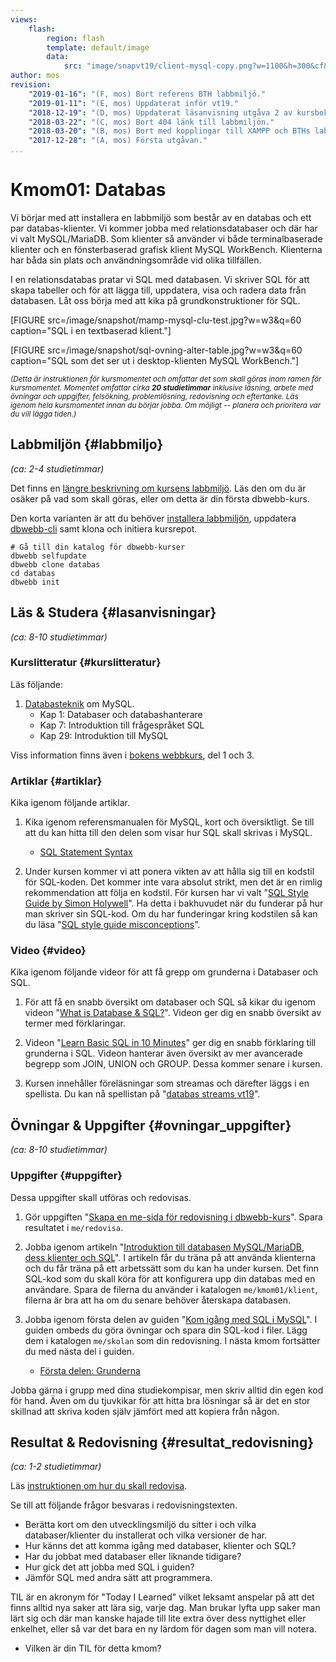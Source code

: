 ```yaml
---
views:
    flash:
        region: flash
        template: default/image
        data:
            src: "image/snapvt19/client-mysql-copy.png?w=1100&h=300&cf&a=0,0,66,0"
author: mos
revision:
    "2019-01-16": "(F, mos) Bort referens BTH labbmiljö."
    "2019-01-11": "(E, mos) Uppdaterat inför vt19."
    "2018-12-19": "(D, mos) Uppdaterat läsanvisning utgåva 2 av kursbok."
    "2018-03-22": "(C, mos) Bort 404 länk till labbmiljön."
    "2018-03-20": "(B, mos) Bort med kopplingar till XAMPP och BTHs labbmiljö är enbart extra."
    "2017-12-28": "(A, mos) Första utgåvan."
...
```

Kmom01: Databas
====================================

Vi börjar med att installera en labbmiljö som består av en databas och ett par databas-klienter. Vi kommer jobba med relationsdatabaser och där har vi valt MySQL/MariaDB. Som klienter så använder vi både terminalbaserade klienter och en fönsterbaserad grafisk klient MySQL WorkBench. Klienterna har båda sin plats och användningsområde vid olika tillfällen.

I en relationsdatabas pratar vi SQL med databasen. Vi skriver SQL för att skapa tabeller och för att lägga till, uppdatera, visa och radera data från databasen. Låt oss börja med att kika på grundkonstruktioner för SQL.

<!--more-->

[FIGURE src=/image/snapshot/mamp-mysql-clu-test.jpg?w=w3&q=60 caption="SQL i en textbaserad klient."]

[FIGURE src=/image/snapshot/sql-ovning-alter-table.jpg?w=w3&q=60 caption="SQL som det ser ut i desktop-klienten MySQL WorkBench."]

<small><i>(Detta är instruktionen för kursmomentet och omfattar det som skall göras inom ramen för kursmomentet. Momentet omfattar cirka **20 studietimmar** inklusive läsning, arbete med övningar och uppgifter, felsökning, problemlösning, redovisning och eftertanke. Läs igenom hela kursmomentet innan du börjar jobba. Om möjligt -- planera och prioritera var du vill lägga tiden.)</i></small>



Labbmiljön  {#labbmiljo}
---------------------------------

*(ca: 2-4 studietimmar)*

Det finns en [längre beskrivning om kursens labbmiljö](./../installera-labbmiljo). Läs den om du är osäker på vad som skall göras, eller om detta är din första dbwebb-kurs.

Den korta varianten är att du behöver [installera labbmiljön](./../labbmiljo), uppdatera [dbwebb-cli](dbwebb-cli) samt klona och initiera kursrepot.

```text
# Gå till din katalog för dbwebb-kurser
dbwebb selfupdate
dbwebb clone databas
cd databas
dbwebb init
```



Läs &amp; Studera  {#lasanvisningar}
---------------------------------

*(ca: 8-10 studietimmar)*


### Kurslitteratur  {#kurslitteratur}

Läs följande:

1. [Databasteknik](kunskap/boken-databasteknik) om MySQL.
    * Kap 1: Databaser och databashanterare
    * Kap 7: Introduktion till frågespråket SQL
    * Kap 29: Introduktion till MySQL

Viss information finns även i [bokens webbkurs](http://www.databasteknik.se/webbkursen/), del 1 och 3.



### Artiklar {#artiklar}

Kika igenom följande artiklar.

1. Kika igenom referensmanualen för MySQL, kort och översiktligt. Se till att du kan hitta till den delen som visar hur SQL skall skrivas i MySQL.
    * [SQL Statement Syntax](https://dev.mysql.com/doc/refman/8.0/en/sql-syntax.html)

1. Under kursen kommer vi att ponera vikten av att hålla sig till en kodstil för SQL-koden. Det kommer inte vara absolut strikt, men det är en rimlig rekommendation att följa en kodstil. För kursen har vi valt "[SQL Style Guide by Simon Holywell](https://www.sqlstyle.guide/)". Ha detta i bakhuvudet när du funderar på hur man skriver sin SQL-kod. Om du har funderingar kring kodstilen så kan du läsa "[SQL style guide misconceptions](https://www.simonholywell.com/post/2016/12/sql-style-guide-misconceptions/)".



### Video {#video}

Kika igenom följande videor för att få grepp om grunderna i Databaser och SQL.

1. För att få en snabb översikt om databaser och SQL så kikar du igenom videon "[What is Database & SQL?](https://www.youtube.com/watch?v=FR4QIeZaPeM)". Videon ger dig en snabb översikt av termer med förklaringar.

1. Videon "[Learn Basic SQL in 10 Minutes](https://www.youtube.com/watch?v=bEtnYWuo2Bw)" ger dig en snabb förklaring till grunderna i SQL. Videon hanterar även översikt av mer avancerade begrepp som JOIN, UNION och GROUP. Dessa kommer senare i kursen.

1. Kursen innehåller föreläsningar som streamas och därefter läggs i en spellista. Du kan nå spellistan på "[databas streams vt19](https://www.youtube.com/playlist?list=PLKtP9l5q3ce8JaLBnz0TszCXc_eCVpmOh)".


<!--
### Läsvärt {#lastips}

Följande kan du studera om du har tid, intresse och kraft över.

1. Vi kommer inte att använda BTH's labbmiljö för MySQL i denna kursen, men om du vill så kan du bekanta dig med den via dokumentet "[MySQL / MariaDB i BTH’s labbmiljö](labbmiljo/mysql-bth-labbmiljo)". Se hur du kan använda BTH's databasserver för MySQL och hur du kan använda de olika klienterna för att koppla upp dig inifrån skolans nätverk och utanför skolans nätverk. Spara dina eventuella testfiler i `me/kmom01/klient`.
-->



Övningar & Uppgifter  {#ovningar_uppgifter}
-------------------------------------------

*(ca: 8-10 studietimmar)*


<!--
### Övningar {#ovningar}

Jobba igenom följande övningar, de förbereder dig inför uppgifterna.

1. Jobba översiktligt igenom guiden "[Kom igång med databasen MySQL och dess klienter](kunskap/kom-igang-med-databasen-mysql-och-dess-klienter)". Som databasutvecklare är det bra att du ha koll på olika varianter av klienter, testa de du har tillgång till och se till att din lokala utvecklingsmiljö fungerar. Artikeln bygger egentligen på att man installerat MySQL med XAMPP, men du kan säkert läsa igenom artikeln och få viss behållning av den, annars får du skumläsa den. I artikeln finns till exempel enklare SQL-kommandon du kan använda för att komma igång med dina klienter. Spara dina eventuella testfiler i `me/kmom01/klient`.
-->



### Uppgifter {#uppgifter}

Dessa uppgifter skall utföras och redovisas.

1. Gör uppgiften "[Skapa en me-sida för redovisning i dbwebb-kurs](uppgift/skapa-en-me-sida-for-redovisning-i-dbwebb-kurs)". Spara resultatet i `me/redovisa`.

1. Jobba igenom artikeln "[Introduktion till databasen MySQL/MariaDB, dess klienter och SQL](kunskap/introduktion-till-mysql-mariadb-dess-klienter-och-sql)". I artikeln får du träna på att använda klienterna och du får träna på ett arbetssätt som du kan ha under kursen. Det finn SQL-kod som du skall köra för att konfigurera upp din databas med en användare. Spara de filerna du använder i katalogen `me/kmom01/klient`, filerna är bra att ha om du senare behöver återskapa databasen.

1. Jobba igenom första delen av guiden "[Kom igång med SQL i MySQL](guide/kom-igang-med-sql-i-mysql)". I guiden ombeds du göra övningar och spara din SQL-kod i filer. Lägg dem i katalogen `me/skolan` som din redovisning. I nästa kmom fortsätter du med nästa del i guiden.
    * [Första delen: Grunderna](guide/kom-igang-med-sql-i-mysql/grunderna)

Jobba gärna i grupp med dina studiekompisar, men skriv alltid din egen kod för hand. Även om du tjuvkikar för att hitta bra lösningar så är det en stor skillnad att skriva koden själv jämfört med att kopiera från någon.

<!--
IMPROVE: Gör någon enkel labb som kontrollerar att studenten har koll på vad guiden går igenom. Använd databasen som finns i guiden.

1. Gör laborationen "[SQL lab, introduktion till SQL](uppgift/sql-lab-introduktion-till-sql-dbjs)" som låter dig träna på grunderna i SQL kommandon.
-->



Resultat & Redovisning  {#resultat_redovisning}
-----------------------------------------------

*(ca: 1-2 studietimmar)*

Läs [instruktionen om hur du skall redovisa](./../redovisa).

Se till att följande frågor besvaras i redovisningstexten.

* Berätta kort om den utvecklingsmiljö du sitter i och vilka databaser/klienter du installerat och vilka versioner de har.
* Hur känns det att komma igång med databaser, klienter och SQL?
* Har du jobbat med databaser eller liknande tidigare?
* Hur gick det att jobba med SQL i guiden?
* Jämför SQL med andra sätt att programmera.

TIL är en akronym för "Today I Learned" vilket leksamt anspelar på att det finns alltid nya saker att lära sig, varje dag. Man brukar lyfta upp saker man lärt sig och där man kanske hajade till lite extra över dess nyttighet eller enkelhet, eller så var det bara en ny lärdom för dagen som man vill notera.

* Vilken är din TIL för detta kmom?
